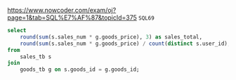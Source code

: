 https://www.nowcoder.com/exam/oj?page=1&tab=SQL%E7%AF%87&topicId=375
`SQL69`

```sql
select
    round(sum(s.sales_num * g.goods_price), 3) as sales_total,
    round(sum(s.sales_num * g.goods_price) / count(distinct s.user_id), 3) as per_trans
from
    sales_tb s
join 
    goods_tb g on s.goods_id = g.goods_id;
```

